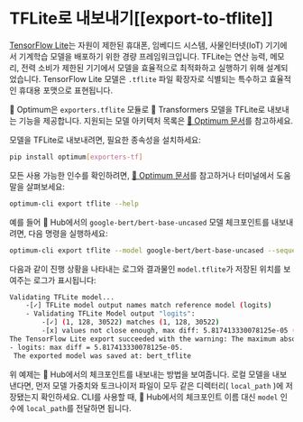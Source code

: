 <!--Copyright 2023 The HuggingFace Team. All rights reserved.

Licensed under the Apache License, Version 2.0 (the "License"); you may not use this file except in compliance with
the License. You may obtain a copy of the License at

http://www.apache.org/licenses/LICENSE-2.0

Unless required by applicable law or agreed to in writing, software distributed under the License is distributed on
an "AS IS" BASIS, WITHOUT WARRANTIES OR CONDITIONS OF ANY KIND, either express or implied. See the License for the
specific language governing permissions and limitations under the License.

⚠️ Note that this file is in Markdown but contain specific syntax for our doc-builder (similar to MDX) that may not be
rendered properly in your Markdown viewer.

-->

# TFLite로 내보내기[[export-to-tflite]]

[TensorFlow Lite](https://www.tensorflow.org/lite/guide)는 자원이 제한된 휴대폰, 임베디드 시스템, 사물인터넷(IoT) 기기에서 
기계학습 모델을 배포하기 위한 경량 프레임워크입니다. 
TFLite는 연산 능력, 메모리, 전력 소비가 제한된 기기에서 모델을 효율적으로 최적화하고 실행하기 위해 
설계되었습니다. 
TensorFlow Lite 모델은 `.tflite` 파일 확장자로 식별되는 특수하고 효율적인 휴대용 포맷으로 표현됩니다. 

🤗 Optimum은 `exporters.tflite` 모듈로 🤗 Transformers 모델을 TFLite로 내보내는 기능을 제공합니다. 
지원되는 모델 아키텍처 목록은 [🤗 Optimum 문서](https://hf-mirror.com/docs/optimum/exporters/tflite/overview)를 참고하세요. 

모델을 TFLite로 내보내려면, 필요한 종속성을 설치하세요:
 
```bash
pip install optimum[exporters-tf]
```

모든 사용 가능한 인수를 확인하려면, [🤗 Optimum 문서](https://hf-mirror.com/docs/optimum/main/en/exporters/tflite/usage_guides/export_a_model)를 참고하거나 
터미널에서 도움말을 살펴보세요:

```bash
optimum-cli export tflite --help
```

예를 들어 🤗 Hub에서의 `google-bert/bert-base-uncased` 모델 체크포인트를 내보내려면, 다음 명령을 실행하세요:

```bash
optimum-cli export tflite --model google-bert/bert-base-uncased --sequence_length 128 bert_tflite/
```

다음과 같이 진행 상황을 나타내는 로그와 결과물인 `model.tflite`가 저장된 위치를 보여주는 로그가 표시됩니다:

```bash
Validating TFLite model...
	-[✓] TFLite model output names match reference model (logits)
	- Validating TFLite Model output "logits":
		-[✓] (1, 128, 30522) matches (1, 128, 30522)
		-[x] values not close enough, max diff: 5.817413330078125e-05 (atol: 1e-05)
The TensorFlow Lite export succeeded with the warning: The maximum absolute difference between the output of the reference model and the TFLite exported model is not within the set tolerance 1e-05:
- logits: max diff = 5.817413330078125e-05.
 The exported model was saved at: bert_tflite
 ```

위 예제는 🤗 Hub에서의 체크포인트를 내보내는 방법을 보여줍니다. 
로컬 모델을 내보낸다면, 먼저 모델 가중치와 토크나이저 파일이 모두 같은 디렉터리( `local_path` )에 저장됐는지 확인하세요. 
CLI를 사용할 때, 🤗 Hub에서의 체크포인트 이름 대신 `model` 인수에 `local_path`를 전달하면 됩니다. 